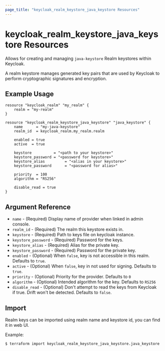 ```yaml
---
page_title: "keycloak_realm_keystore_java_keystore Resources"
---
```


# keycloak\_realm\_keystore\_java_keystore Resources

Allows for creating and managing `java-keystore` Realm keystores within Keycloak.

A realm keystore manages generated key pairs that are used by Keycloak to perform cryptographic signatures and encryption.

## Example Usage

```hcl
resource "keycloak_realm" "my_realm" {
	realm = "my-realm"
}

resource "keycloak_realm_keystore_java_keystore" "java_keystore" {
	name      = "my-java-keystore"
	realm_id  = keycloak_realm.my_realm.realm

	enabled = true
	active  = true

	keystore          = "<path to your keystore>"
	keystore_password = "<password for keystore>"
	keystore_alias         = "<alias in your keystore>"
	keystore_password      = "<password for alias>"

	priority  = 100
	algorithm = "RS256"

	disable_read = true
}
```

## Argument Reference

- `name` - (Required) Display name of provider when linked in admin console.
- `realm_id` - (Required) The realm this keystore exists in.
- `keystore` - (Required) Path to keys file on keycloak instance.
- `keystore_password` - (Required) Password for the keys.
- `keystore_alias` - (Required) Alias for the private key.
- `keystore_password` - (Required) Password for the private key.
- `enabled` - (Optional) When `false`, key is not accessible in this realm. Defaults to `true`.
- `active` - (Optional) When `false`, key in not used for signing. Defaults to `true`.
- `priority` - (Optional) Priority for the provider. Defaults to `0`
- `algorithm` - (Optional) Intended algorithm for the key. Defaults to `RS256`
- `disable_read` - (Optional) Don't attempt to read the keys from Keycloak if true. Drift won't be detected. Defaults to `false`.


## Import

Realm keys can be imported using realm name and keystore id, you can find it in web UI.

Example:

```bash
$ terraform import keycloak_realm_keystore_java_keystore.java_keystore my-realm/my-realm/618cfba7-49aa-4c09-9a19-2f699b576f0b
```
